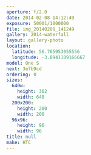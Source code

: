 ```yaml
---
aperture: f/2.0
date: 2014-02-08 14:12:49
exposure: 50001/1000000
file: img_20140208_141249
gallery: 2014-waterfall
layout: gallery-photo
location:
  latitude: 56.765953055556
  longitude: -3.8941109166667
model: One S
next: 3e7b9cd
ordering: 0
sizes:
  640w:
    height: 362
    width: 640
  200x200:
    height: 200
    width: 200
  96x96:
    height: 96
    width: 96
title: null
make: HTC
---
```

